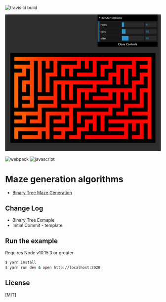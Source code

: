 ![travis ci build](https://travis-ci.org/pjkarlik/binary-maze.svg?branch=master)

![splash](./splash.png)

![webpack](https://img.shields.io/badge/webpack-4.10.2-51b1c5.svg?style=flat-square) ![javascript](https://img.shields.io/badge/es6-bable-yellow.svg?style=flat-square)

# Maze generation algorithms

- [Binary Tree Maze Generation](https://binarytreemaze.surge.sh)

## Change Log

- Binary Tree Exmaple
- Initial Commit - template.

## Run the example

Requires Node v10.15.3 or greater

```bash
$ yarn install
$ yarn run dev & open http://localhost:2020
```

## License

[MIT]
